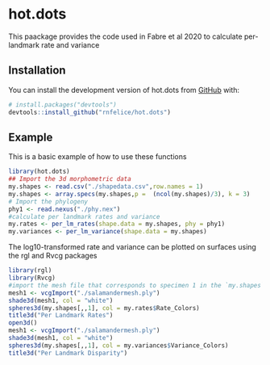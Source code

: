 
<!-- README.md is generated from README.Rmd. Please edit that file -->

# hot.dots

<!-- badges: start -->

<!-- badges: end -->

This paackage provides the code used in Fabre et al 2020 to calculate
per-landmark rate and variance

## Installation

You can install the development version of hot.dots from
[GitHub](https://github.com/) with:

``` r
# install.packages("devtools")
devtools::install_github("rnfelice/hot.dots")
```

## Example

This is a basic example of how to use these functions

``` r
library(hot.dots)
## Import the 3d morphometric data
my.shapes <- read.csv("./shapedata.csv",row.names = 1)
my.shapes <- array.specs(my.shapes,p =  (ncol(my.shapes)/3), k = 3)
# Import the phylogeny
phy1 <- read.nexus("./phy.nex")
#calculate per landmark rates and variance
my.rates <- per_lm_rates(shape.data = my.shapes, phy = phy1)
my.variances <- per_lm_variance(shape.data = my.shapes)
```

The log10-transformed rate and variance can be plotted on surfaces using
the rgl and Rvcg packages

``` r
library(rgl)
library(Rvcg)
#import the mesh file that corresponds to specimen 1 in the `my.shapes` array
mesh1 <- vcgImport("./salamandermesh.ply")
shade3d(mesh1, col = "white")
spheres3d(my.shapes[,,1], col = my.rates$Rate_Colors)
title3d("Per Landmark Rates")
open3d()
mesh1 <- vcgImport("./salamandermesh.ply")
shade3d(mesh1, col = "white")
spheres3d(my.shapes[,,1], col = my.variances$Variance_Colors)
title3d("Per Landmark Disparity")
```
